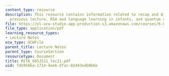 ```yaml
---
content_type: resource
description: This resource contains information related to recap and discussion of
  previous lecture, RSA and language learning in infants, and quantum computing.
file: https://ol-ocw-studio-app-production.s3.amazonaws.com/courses/6-045j-automata-computability-and-complexity-spring-2011/fdb956ba17144eebdfac82443edb0b6e_MIT6_045JS11_lec21.pdf
file_type: application/pdf
learning_resource_types:
- Lecture Notes
ocw_type: OCWFile
parent_title: Lecture Notes
parent_type: CourseSection
resourcetype: Document
title: MIT6_045JS11_lec21.pdf
uid: fdb956ba-1714-4eeb-dfac-82443edb0b6e
---
```


